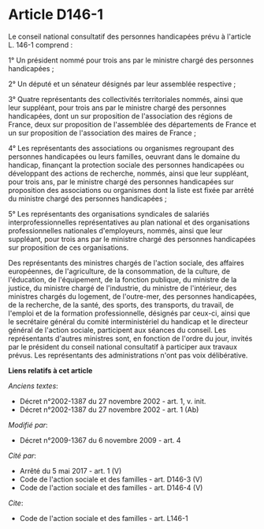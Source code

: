 # Article D146-1

Le conseil national consultatif des personnes handicapées prévu à l'article L. 146-1 comprend : 

1° Un président nommé pour trois ans par le ministre chargé des personnes handicapées ; 

2° Un député et un sénateur désignés par leur assemblée respective ; 

3° Quatre représentants des collectivités territoriales nommés, ainsi que leur suppléant, pour trois ans par le ministre
chargé des personnes handicapées, dont un sur proposition de l'association des régions de France, deux sur proposition de
l'assemblée des départements de France et un sur proposition de l'association des maires de France ; 

4° Les représentants des associations ou organismes regroupant des personnes handicapées ou leurs familles, oeuvrant dans le
domaine du handicap, finançant la protection sociale des personnes handicapées ou développant des actions de recherche,
nommés, ainsi que leur suppléant, pour trois ans, par le ministre chargé des personnes handicapées sur proposition des
associations ou organismes dont la liste est fixée par arrêté du ministre chargé des personnes handicapées ; 

5° Les représentants des organisations syndicales de salariés interprofessionnelles représentatives au plan national et des
organisations professionnelles nationales d'employeurs, nommés, ainsi que leur suppléant, pour trois ans par le ministre
chargé des personnes handicapées sur proposition de ces organisations. 

Des représentants des ministres chargés de l'action sociale, des affaires européennes, de l'agriculture, de la consommation,
de la culture, de l'éducation, de l'équipement, de la fonction publique, du ministre de la justice, du ministre chargé de
l'industrie, du ministre de l'intérieur, des ministres chargés du logement, de l'outre-mer, des personnes handicapées, de la
recherche, de la santé, des sports, des transports, du travail, de l'emploi et de la formation professionnelle, désignés par
ceux-ci, ainsi que le secrétaire général du comité interministériel du handicap et le directeur général de l'action sociale,
participent aux séances du conseil. Les représentants d'autres ministres sont, en fonction de l'ordre du jour, invités par le
président du conseil national consultatif à participer aux travaux prévus. Les représentants des administrations n'ont pas
voix délibérative.

**Liens relatifs à cet article**

_Anciens textes_:

  - Décret n°2002-1387 du 27 novembre 2002 - art. 1, v. init.
  - Décret n°2002-1387 du 27 novembre 2002 - art. 1 (Ab)

_Modifié par_:

  - Décret n°2009-1367 du 6 novembre 2009 - art. 4

_Cité par_:

  - Arrêté du 5 mai 2017 - art. 1 (V)
  - Code de l'action sociale et des familles - art. D146-3 (V)
  - Code de l'action sociale et des familles - art. D146-4 (V)

_Cite_:

  - Code de l'action sociale et des familles - art. L146-1
